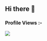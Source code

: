 ## Hi there 👋

<p align="right"> <h3>Profile Views :-</h3> 
  </p>

<img src="https://profile-counter.glitch.me/AlexanderA31/count.svg">

<!--
**AlexanderA31/AlexanderA31** is a ✨ _special_ ✨ repository because its `README.md` (this file) appears on your GitHub profile.

Here are some ideas to get you started:

- 🔭 I’m currently working on ...
- 🌱 I’m currently learning ...
- 👯 I’m looking to collaborate on ...
- 🤔 I’m looking for help with ...
- 💬 Ask me about ...
- 📫 How to reach me: ...
- 😄 Pronouns: ...
- ⚡ Fun fact: ...
-->

